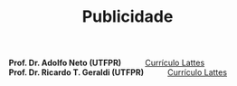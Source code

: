 ﻿---
layout: page-fullwidth
title: "Publicidade"
subheadline: ""
permalink: "/publicidade/"
header:
   image_fullwidth: BannerERES2023.png
---

<div class="row">
	<div class="small-12 large-4 columns">        
			<img src="https://eres-sbc-br.github.io/eres2023/images/adolfo.jpeg" alt=""><br>
			<b>Prof. Dr. Adolfo Neto (UTFPR)</b><br>
			<a href="http://lattes.cnpq.br/0071119715272492" target="_blank">Currículo Lattes</a>
  </div> 
  
 <div class="small-12 large-4 columns">        
			<img src="https://eres-sbc-br.github.io/eres2023/images/semfoto.jpg" alt=""><br>
			<b>Prof. Dr. Ricardo T. Geraldi (UTFPR)</b><br>
			<a href="" target="_blank">Currículo Lattes</a>
  </div> 
</div>
